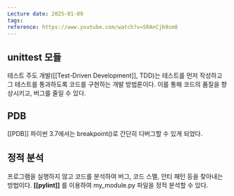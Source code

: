 ```yaml
---
Lecture date: 2025-01-09
tags: 
reference: https://www.youtube.com/watch?v=SRAnCjb9sm8
---
```

## unittest 모듈
테스트 주도 개발([[Test-Driven Development]], TDD)는 테스트를 먼저 작성하고 그 테스트를 통과하도록 코드를 구현하는 개발 방법론이다.
이를 통해 코드의 품질을 향상시키고, 버그를 줄일 수 있다.

## PDB
[[PDB]]
파이썬 3.7에서는 breakpoint()로 간단히 디버그할 수 있게 되었다.


## 정적 분석
프로그램을 실행하지 않고 코드를 분석하여 버그, 코드 스멜, 안티 패턴 등을 찾아내는 방법이다.
**[[pylint]]** 를 이용하여 my_module.py 파일을 정적 분석할 수 있다.